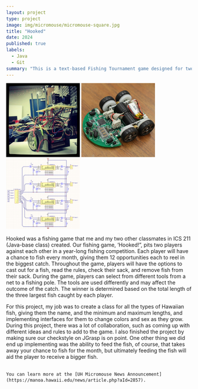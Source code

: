 ```yaml
---
layout: project
type: project
image: img/micromouse/micromouse-square.jpg
title: "Hooked"
date: 2024
published: true
labels:
  - Java
  - Git
summary: "This is a text-based Fishing Tournament game designed for two players, built in Java and utilizing object-oriented programming principles with dedicated classes for different types of fish. Players will catch fish and store them in a "sack" (an ArrayList sorted in descending order by length). After 12 turns per player, the player with the three longest fish will be declared the winner."
---
```


<div class="text-center p-4">
  <img width="200px" src="../img/micromouse/micromouse-robot.png" class="img-thumbnail" >
  <img width="200px" src="../img/micromouse/micromouse-robot-2.jpg" class="img-thumbnail" >
  <img width="200px" src="../img/micromouse/micromouse-circuit.png" class="img-thumbnail" >
</div>

Hooked was a fishing game that me and my two other classmates in ICS 211 (Java-base class) created. Our fishing game, ‘Hooked!”, pits two players against each other in a year-long fishing competition. Each player will have a chance to fish every month, giving them 12 opportunities each to reel in the biggest catch. Throughout the game, players will have the options to cast out for a fish, read the rules, check their sack, and remove fish from their sack. During the game, players can select from different tools from a net to a fishing pole. The tools are used differently and may affect the outcome of the catch. The winner is determined based on the total length of the three largest fish caught by each player.

For this project, my job was to create a class for all the types of Hawaiian fish, giving them the name, and the minimum and maximum lengths, and implementing interfaces for them to change colors and sex as they grow. During this project, there was a lot of collaboration, such as coming up with different ideas and rules to add to the game. I also finished the project by making sure our checkstyle on JGrasp is on point.  One other thing we did end up implementing was the ability to feed the fish, of course, that takes away your chance to fish for the month, but ultimately feeding the fish will aid the player to receive a bigger fish. 

```

You can learn more at the [UH Micromouse News Announcement](https://manoa.hawaii.edu/news/article.php?aId=2857).
